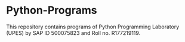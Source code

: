 # Python-Programs
This repository contains programs of Python Programming Laboratory (UPES) by SAP ID 500075823 and Roll no. R177219119.
